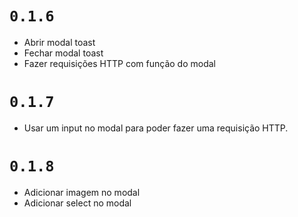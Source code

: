 # `0.1.6`

- Abrir modal toast
- Fechar modal toast
- Fazer requisições HTTP com função do modal

# `0.1.7`

- Usar um input no modal para poder fazer uma requisição HTTP.

# `0.1.8`

- Adicionar imagem no modal
- Adicionar select no modal